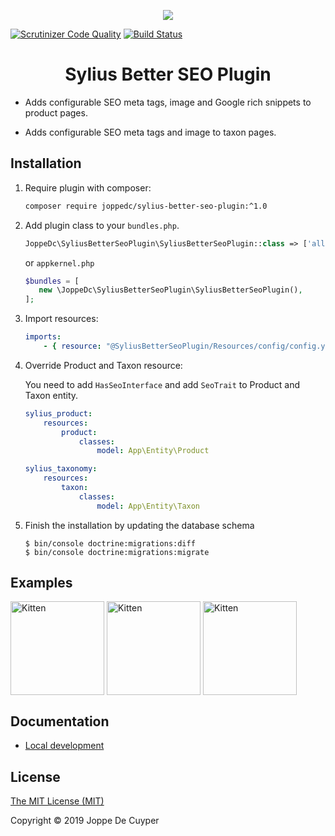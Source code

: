 <p align="center">
    <a href="https://sylius.com" target="_blank">
        <img src="https://demo.sylius.com/assets/shop/img/logo.png" />
    </a>
</p>

[![Scrutinizer Code Quality](https://scrutinizer-ci.com/g/JoppeDC/SyliusBetterSeoPlugin/badges/quality-score.png?b=master)](https://scrutinizer-ci.com/g/JoppeDC/SyliusBetterSeoPlugin/?branch=master)
[![Build Status](https://travis-ci.org/JoppeDC/SyliusBetterSeoPlugin.svg?branch=master)](https://travis-ci.org/JoppeDC/SyliusBetterSeoPlugin)

<h1 align="center">Sylius Better SEO Plugin</h1>
    
<p align="center">

  - Adds configurable SEO meta tags, image and Google rich snippets to product pages.
  
  - Adds configurable SEO meta tags and image to taxon pages.
  
</p>

## Installation 

1. Require plugin with composer:

    ```bash
    composer require joppedc/sylius-better-seo-plugin:^1.0
    ```

2. Add plugin class to your `bundles.php`.

    ```php
    JoppeDc\SyliusBetterSeoPlugin\SyliusBetterSeoPlugin::class => ['all' => true],
    ```

    or `appkernel.php`

    ```php
    $bundles = [
       new \JoppeDc\SyliusBetterSeoPlugin\SyliusBetterSeoPlugin(),
    ];
    ```
   

3. Import resources:

    ```yaml
    imports:
        - { resource: "@SyliusBetterSeoPlugin/Resources/config/config.yaml" }
    ```

4. Override Product and Taxon resource:

    You need to add `HasSeoInterface` and add `SeoTrait` to Product and Taxon entity.

    ```yaml
    sylius_product:
        resources:
            product:
                classes:
                    model: App\Entity\Product
    
    sylius_taxonomy:
        resources:
            taxon:
                classes:
                    model: App\Entity\Taxon
    ```
   
5. Finish the installation by updating the database schema

    ```
    $ bin/console doctrine:migrations:diff
    $ bin/console doctrine:migrations:migrate
    ```


## Examples

<img align="center" src="https://imgur.com/wTZtSDa.jpg" alt="Kitten" title="Google Preview" height="150" >
<img align="center" src="https://imgur.com/wvLt5em.jpg" alt="Kitten" title="Facebook Preview" height="150" >
<img align="center" src="https://imgur.com/hMNvu2C.jpg" alt="Kitten" title="Twitter Preview" height="150" >

## Documentation

* [Local development](docs/LOCAL_DEVELOPMENT.md)

## License

[The MIT License (MIT)](LICENSE)

Copyright © 2019 Joppe De Cuyper
